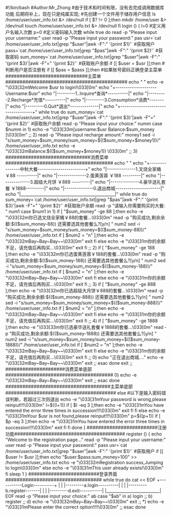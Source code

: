 #!/bin/bash
#Author:Mr_Zhong
#由于技术和时间有限，没有去完成调用数据库功能 后期将补上，现在只是纯属实现;
#先创建一个文件用于储存用户信息
ls /home/user/user_info.txt &> /dev/null
if [ $? != 0 ];then
   mkdir /home/user &> /dev/null
   touch /home/user/user_info.txt &> /dev/null
fi
login () {
l=0 #定义用户名输入次数
p=0  #定义密码输入次数
while true
do
read -p "Please input your username:" user
read -p "Please input your password:" pas
usr=`cat /home/user/user_info.txt|grep "$user"|awk -F":" '{print $1}'`  #获取用户
pass=`cat /home/user/user_info.txt|grep "$pas"|awk -F":" '{print $2}'` #获取密码
sum_money=`cat /home/user/user_info.txt|grep "$user"|awk -F":" '{print $3}'|awk -F"=" '{print $2}'` #获取账户余额
if [[ $user = $usr ]];then  #判断用户是否注册有
   if [[ $pas = $pass ]];then #如果账号密码正确登录主菜单
#############################主菜单###########################################
	echo "                                     "	
	echo -e "\033[32mWelcome $usr to login!\033[0m"
	echo "+--------------------Username:$usr"
	echo "|---------1..Inquire*查询*----------|"
	echo "|---------2.Recharge*充值*----------|"
	echo "|---------3.Consumption*消费*-------|"
	echo "|---------0.Quit*退出*--------------|"
	echo "+-----------------------------------+"
	while true
	do
	sum_money=`cat /home/user/user_info.txt|grep "$user"|awk -F":" '{print $3}'|awk -F"=" '{print $2}'` #获取账户余额
	read -p "Please input your choice:" numm
	case $numm in
	1)
	   echo -e "\033[33m[username:$usr Balance:$sum_money ]\033[0m"
	   ;;
	2)
	   read -p "Please input recharge amount:" money1
	   sed -i "s/sum_money=$sum_money/sum_money=$(($sum_money+$money1))/" /home/user/user_info.txt
	   echo -e "\033[32mBalance:$(($sum_money+$money1)) \033[0m"
	   ;;
	3)
##############################消费菜单######################################
	   echo "                                                "	
	   echo "+---------------中秋大餐-----------------------+"
	   echo "|--------------1.叉烧全家桶     ￥88 ----------|"
	   echo "|--------------2.蛋黄莲蓉       ￥188 ---------|"
	   echo "|--------------3.超级大月饼     ￥888 ---------|"
	   echo "|--------------4.豪华送礼套餐   ￥1888---------|"
	   echo "|--------------0.退出商城----------------------|"
	   echo "|______________________________________________|"
	   while true
	     do
		sum_money=`cat /home/user/user_info.txt|grep "$pas"|awk -F":" '{print $3}'|awk -F"=" '{print $2}'` #获取账户余额
	   	 read -p "请输入你需要购买的大餐: " num1
		 case $num1 in
		 1)
		    if [ "$sum_money" -ge 88 ];then 
		    	echo -e "\033[32m你已选叉烧全家桶￥88的套餐...\033[0m"
		    	read -p "购买成功,剩余余额:$(($sum_money-88)) 还需要选其他套餐么?[y/n] " num2
		        sed -i "s/sum_money=$sum_money/sum_money=$(($sum_money-88))/" /home/user/user_info.txt
		          if [ $num2 = "n" ];then
                   		echo -e "\033[32mBay~Bay~Bay~~\033[0m"
	 		    exit
	                  fi
		    else 
			echo -e "\033[31m你的余额不足，请充值后再购买...\033[0m"
			exit
		    fi
		     ;;
		 2)
		    if [ "$sum_money" -ge 188 ];then
		     	echo -e "\033[32m你已选蛋黄莲蓉￥188的套餐...\033[0m"
                   	 read -p "购买成功,剩余余额:$(($sum_money-188))  还需要选其他套餐么?[y/n] " num2
	   	    	sed -i "s/sum_money=$sum_money/sum_money=$(($sum_money-188))/" /home/user/user_info.txt
                    		if [ $num2 = "n" ];then
                   			echo -e "\033[32mBay~Bay~Bay~~\033[0m"
                    		    exit
                   		 fi
		    else 
			 echo -e "\033[31m你的余额不足，请充值后再购买...\033[0m"
                        exit
                    fi
                    ;;	
 		 3)
		    if [ "$sum_money" -ge 888 ];then
		          echo -e "\033[32m你已选超级大月饼￥888的套餐...\033[0m"
                    	  read -p "购买成功,剩余余额:$(($sum_money-888))  还需要选其他套餐么?[y/n] " num2
	            	  sed -i "s/sum_money=$sum_money/sum_money=$(($sum_money-888))/" /home/user/user_info.txt
                    	    if [ $num2 = "n" ];then
                   		echo -e "\033[32mBay~Bay~Bay~~\033[0m"
                     	     exit
                    	    fi
		    else
                         echo -e "\033[31m你的余额不足，请充值后再购买...\033[0m"
                        exit
                    fi
                    ;;	
		 4)
		    if [ "$sum_money" -ge 1888 ];then
		   	   echo -e "\033[33m你已选豪华送礼套餐￥1888的套餐...\033[0m"
                    	    read -p "购买成功,剩余余额:$(($sum_money-1888)) 还需要选其他套餐么?[y/n] " num2
	            	   sed -i "s/sum_money=$sum_money/sum_money=$(($sum_money-1888))/" /home/user/user_info.txt
                    		if [ $num2 = "n" ];then
                                       echo -e "\033[32mBay~Bay~Bay~~\033[0m"
                        		exit
                    		fi
		     else
                         echo -e "\033[31m你的余额不足，请充值后再购买...\033[0m"
                        exit
                    fi
                    ;;
		0)
	    	   echo "正在退出商城...."
                   echo -e "\033[32mBay~Bay~Bay~~\033[0m"
		  exit ;;  	
	 	 esac
		done 
	    exit ;;
#####################消费菜单底部######################################
	0)
           echo -e "\033[32mBay~Bay~Bay~~\033[0m"
	   exit ;;
	  esac	
	done
#####################################主菜单底部#######################################
      else  #以下是输入密码错误判断，若超过三次则退出 
	echo -e "\033[31mYour password is wrong,please reinput!!!\033[0m"	
	l=$((l+1))
	if [ $l -eq 3 ];then
	echo -e "\033[31mYou have entered the error three times in succession!!!\033[0m"
	 exit
	fi
   fi 
  else 
    echo -e "\033[31mYour $usr is not found,please reinput!!!\033[0m"
	p=$((p+1))
	if [ $p -eq 3 ];then 
	 echo -e "\033[31mYou have entered the error three times in succession!!!\033[0m"
	exit
	fi	
fi
done
}
#########################注册功能#######################################
register () {
	echo "Welcome to the registration page..."
	read -p "Please input your username:" user
	read -p "Please input your password:" pass
        usr=`cat /home/user/user_info.txt|grep "$user"|awk -F":" '{print $1}'`  #获取用户
	if [[ $user != $usr ]];then 
	    echo "$user:$pass:sum_money=100" >> /home/user/user_info.txt
	    echo -e "\033[32mRegistration success,Jumping to login\033[0m"
	else 
	    echo -e "\033[31mThis user already exists!\033[0m"
	fi
    sleep 1
}
#########################登录界面##################################
while true
do
cat << EOF
+-----------Login----------+
|			   |
|---------a.login----------|
|			   |
|---------b.register-------|
|			   |
|---------d.exit-----------|
|__________________________|
EOF
read -p "Please input your choice:" ab
case "$ab" in
a)
    login ;;
b)
    register ;;
d)
    echo -e "\033[32mBay~Bay~Bay~~\033[0m"
    exit ;;
*)
    echo -e "\033[31mPlease enter the correct option!!!!\033[0m" ;;
esac
done 
